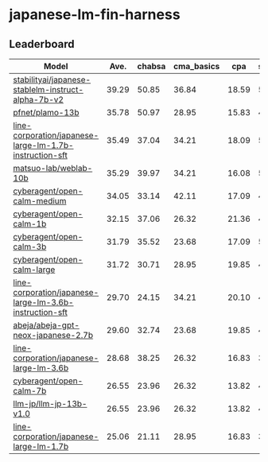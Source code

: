 # japanese-lm-fin-harness

## Leaderboard
<!-- lb start -->
| Model | Ave. | chabsa | cma_basics | cpa | security_sales_1 |
| --- | --- | --- | --- | --- | --- |
| [stabilityai/japanese-stablelm-instruct-alpha-7b-v2](https://huggingface.co/stabilityai/japanese-stablelm-instruct-alpha-7b-v2) | 39.29 | 50.85 | 36.84 | 18.59 | 50.88 |
| [pfnet/plamo-13b](https://huggingface.co/pfnet/plamo-13b) | 35.78 | 50.97 | 28.95 | 15.83 | 47.37 |
| [line-corporation/japanese-large-lm-1.7b-instruction-sft](https://huggingface.co/line-corporation/japanese-large-lm-1.7b-instruction-sft) | 35.49 | 37.04 | 34.21 | 18.09 | 52.63 |
| [matsuo-lab/weblab-10b](https://huggingface.co/matsuo-lab/weblab-10b) | 35.29 | 39.97 | 34.21 | 16.08 | 50.88 |
| [cyberagent/open-calm-medium](https://huggingface.co/cyberagent/open-calm-medium) | 34.05 | 33.14 | 42.11 | 17.09 | 43.86 |
| [cyberagent/open-calm-1b](https://huggingface.co/cyberagent/open-calm-1b) | 32.15 | 37.06 | 26.32 | 21.36 | 43.86 |
| [cyberagent/open-calm-3b](https://huggingface.co/cyberagent/open-calm-3b) | 31.79 | 35.52 | 23.68 | 17.09 | 50.88 |
| [cyberagent/open-calm-large](https://huggingface.co/cyberagent/open-calm-large) | 31.72 | 30.71 | 28.95 | 19.85 | 47.37 |
| [line-corporation/japanese-large-lm-3.6b-instruction-sft](https://huggingface.co/line-corporation/japanese-large-lm-3.6b-instruction-sft) | 29.70 | 24.15 | 34.21 | 20.10 | 40.35 |
| [abeja/abeja-gpt-neox-japanese-2.7b](https://huggingface.co/abeja/abeja-gpt-neox-japanese-2.7b) | 29.60 | 32.74 | 23.68 | 19.85 | 42.11 |
| [line-corporation/japanese-large-lm-3.6b](https://huggingface.co/line-corporation/japanese-large-lm-3.6b) | 28.68 | 38.25 | 26.32 | 16.83 | 33.33 |
| [cyberagent/open-calm-7b](https://huggingface.co/cyberagent/open-calm-7b) | 26.55 | 23.96 | 26.32 | 13.82 | 42.11 |
| [llm-jp/llm-jp-13b-v1.0](https://huggingface.co/llm-jp/llm-jp-13b-v1.0) | 26.55 | 23.96 | 26.32 | 13.82 | 42.11 |
| [line-corporation/japanese-large-lm-1.7b](https://huggingface.co/line-corporation/japanese-large-lm-1.7b) | 25.06 | 21.11 | 28.95 | 16.83 | 33.33 |
<!-- lb end -->
